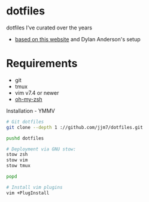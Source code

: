 # dotfiles
dotfiles I've curated over the years
* [based on this website](https://alexpearce.me/2016/02/managing-dotfiles-with-stow/) and Dylan Anderson's setup

# Requirements


* git
* tmux
* vim v7.4 or newer
* [oh-my-zsh](https://github.com/robbyrussell/oh-my-zsh)

Installation - YMMV

```bash
# Git dotfiles
git clone --depth 1 ://github.com/jjm7/dotfiles.git

pushd dotfiles

# Deployment via GNU stow:
stow zsh
stow vim
stow tmux

popd

# Install vim plugins
vim +PlugInstall
```

